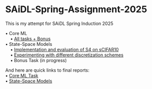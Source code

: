 # SAiDL-Spring-Assignment-2025
This is my attempt for SAiDL Spring Induction 2025

• Core ML    
&nbsp;&nbsp;&nbsp;&nbsp;• [All tasks + Bonus](Core-ML/main.ipynb)    
• State-Space Models    
&nbsp;&nbsp;&nbsp;&nbsp;• [Implementation and evaluation of S4 on sCIFAR10](State-Space-Models/s4_scifar10_2.ipynb)  
&nbsp;&nbsp;&nbsp;&nbsp;• [Experimenting with different discretization schemes](State-Space-Models/s4_scifar10_3.ipynb)  
&nbsp;&nbsp;&nbsp;&nbsp;• Bonus Task (in progress)    

And here are quick links to final reports:  
• [Core ML Task](Core-ML/Core_ML_report.pdf)  
• [State-Space Models](State-Space-Models/State_Space_Models_report.pdf)
